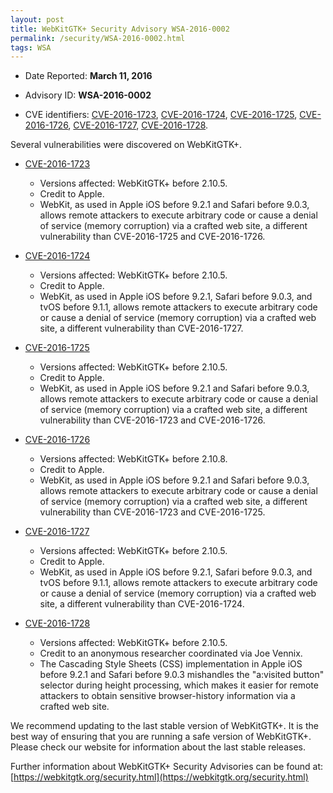 ```yaml
---
layout: post
title: WebKitGTK+ Security Advisory WSA-2016-0002
permalink: /security/WSA-2016-0002.html
tags: WSA
---
```


* Date Reported: **March 11, 2016**

* Advisory ID: **WSA-2016-0002**

* CVE identifiers: [CVE-2016-1723](#CVE-2016-1723), [CVE-2016-1724](#CVE-2016-1724),
  [CVE-2016-1725](#CVE-2016-1725), [CVE-2016-1726](#CVE-2016-1726),
  [CVE-2016-1727](#CVE-2016-1727), [CVE-2016-1728](#CVE-2016-1728).


Several vulnerabilities were discovered on WebKitGTK+.

* <a name="CVE-2016-1723" href="https://cve.mitre.org/cgi-bin/cvename.cgi?name=CVE-2016-1723">CVE-2016-1723</a>
  * Versions affected: WebKitGTK+ before 2.10.5.
  * Credit to Apple.
  * WebKit, as used in Apple iOS before 9.2.1 and Safari before 9.0.3,
    allows remote attackers to execute arbitrary code or cause a denial
    of service (memory corruption) via a crafted web site, a different
    vulnerability than CVE-2016-1725 and CVE-2016-1726.

* <a name="CVE-2016-1724" href="https://cve.mitre.org/cgi-bin/cvename.cgi?name=CVE-2016-1724">CVE-2016-1724</a>
  * Versions affected: WebKitGTK+ before 2.10.5.
  * Credit to Apple.
  * WebKit, as used in Apple iOS before 9.2.1, Safari before 9.0.3, and
    tvOS before 9.1.1, allows remote attackers to execute arbitrary code
    or cause a denial of service (memory corruption) via a crafted web
    site, a different vulnerability than CVE-2016-1727.

* <a name="CVE-2016-1725" href="https://cve.mitre.org/cgi-bin/cvename.cgi?name=CVE-2016-1725">CVE-2016-1725</a>
  * Versions affected: WebKitGTK+ before 2.10.5.
  * Credit to Apple.
  * WebKit, as used in Apple iOS before 9.2.1 and Safari before 9.0.3,
    allows remote attackers to execute arbitrary code or cause a denial
    of service (memory corruption) via a crafted web site, a different
    vulnerability than CVE-2016-1723 and CVE-2016-1726.

* <a name="CVE-2016-1726" href="https://cve.mitre.org/cgi-bin/cvename.cgi?name=CVE-2016-1726">CVE-2016-1726</a>
  * Versions affected: WebKitGTK+ before 2.10.8.
  * Credit to Apple.
  * WebKit, as used in Apple iOS before 9.2.1 and Safari before 9.0.3,
    allows remote attackers to execute arbitrary code or cause a denial
    of service (memory corruption) via a crafted web site, a different
    vulnerability than CVE-2016-1723 and CVE-2016-1725.

* <a name="CVE-2016-1727" href="https://cve.mitre.org/cgi-bin/cvename.cgi?name=CVE-2016-1727">CVE-2016-1727</a>
  * Versions affected: WebKitGTK+ before 2.10.5.
  * Credit to Apple.
  * WebKit, as used in Apple iOS before 9.2.1, Safari before 9.0.3, and
    tvOS before 9.1.1, allows remote attackers to execute arbitrary code
    or cause a denial of service (memory corruption) via a crafted web
    site, a different vulnerability than CVE-2016-1724.

* <a name="CVE-2016-1728" href="https://cve.mitre.org/cgi-bin/cvename.cgi?name=CVE-2016-1728">CVE-2016-1728</a>
  * Versions affected: WebKitGTK+ before 2.10.5.
  * Credit to an anonymous researcher coordinated via Joe Vennix.
  * The Cascading Style Sheets (CSS) implementation in Apple iOS before
    9.2.1 and Safari before 9.0.3 mishandles the "a:visited button"
    selector during height processing, which makes it easier for remote
    attackers to obtain sensitive browser-history information via a
    crafted web site.


We recommend updating to the last stable version of WebKitGTK+. It is
the best way of ensuring that you are running a safe version of
WebKitGTK+. Please check our website for information about the last
stable releases.

Further information about WebKitGTK+ Security Advisories can be found at:
[https://webkitgtk.org/security.html](https://webkitgtk.org/security.html)
